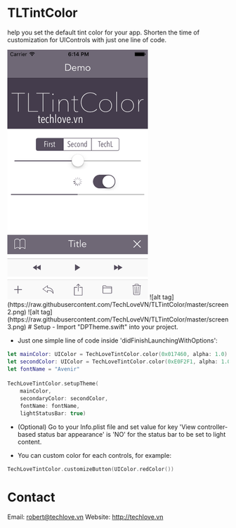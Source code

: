 # TLTintColor
help you set the default tint color for your app.
Shorten the time of customization for UIControls with just one line of code.

<img src="https://raw.githubusercontent.com/TechLoveVN/TLTintColor/master/screen1.png" alt="Screenshot" style="width: 320px;"/>
![alt tag](https://raw.githubusercontent.com/TechLoveVN/TLTintColor/master/screen2.png)
![alt tag](https://raw.githubusercontent.com/TechLoveVN/TLTintColor/master/screen3.png)
# Setup
- Import "DPTheme.swift" into your project.

- Just one simple line of code inside 'didFinishLaunchingWithOptions':
``` swift
let mainColor: UIColor = TechLoveTintColor.color(0x017460, alpha: 1.0)
let secondColor: UIColor = TechLoveTintColor.color(0xE0F2F1, alpha: 1.0)
let fontName = "Avenir"

TechLoveTintColor.setupTheme(
	mainColor,
	secondaryColor: secondColor,
	fontName: fontName,
	lightStatusBar: true)
```

- (Optional) Go to your Info.plist file and set value for key 'View controller-based status bar appearance' is 'NO' for the status bar to be set to light content.

- You can custom color for each controls, for example:
``` swift
TechLoveTintColor.customizeButton(UIColor.redColor())
```


# Contact
Email: robert@techlove.vn Website: http://techlove.vn
